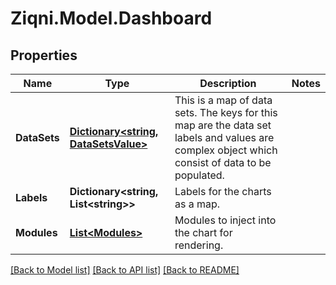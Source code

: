 
# Ziqni.Model.Dashboard

## Properties

Name | Type | Description | Notes
------------ | ------------- | ------------- | -------------
**DataSets** | [**Dictionary&lt;string, DataSetsValue&gt;**](DataSetsValue.md) | This is a map of data sets. The keys for this map are the data set labels and values are complex object which consist of data to be populated. | 
**Labels** | **Dictionary&lt;string, List&lt;string&gt;&gt;** | Labels for the charts as a map. | 
**Modules** | [**List&lt;Modules&gt;**](Modules.md) | Modules to inject into the chart for rendering. | 

[[Back to Model list]](../README.md#documentation-for-models)
[[Back to API list]](../README.md#documentation-for-api-endpoints)
[[Back to README]](../README.md)

